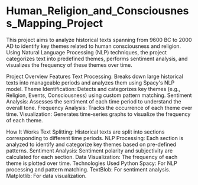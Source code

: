 # Human_Religion_and_Consciousness_Mapping_Project

This project aims to analyze historical texts spanning from 9600 BC to 2000 AD to identify key themes related to human consciousness and religion. Using Natural Language Processing (NLP) techniques, the project categorizes text into predefined themes, performs sentiment analysis, and visualizes the frequency of these themes over time.

Project Overview
Features
Text Processing: Breaks down large historical texts into manageable periods and analyzes them using Spacy's NLP model.
Theme Identification: Detects and categorizes key themes (e.g., Religion, Events, Consciousness) using custom pattern matching.
Sentiment Analysis: Assesses the sentiment of each time period to understand the overall tone.
Frequency Analysis: Tracks the occurrence of each theme over time.
Visualization: Generates time-series graphs to visualize the frequency of each theme.

How It Works
Text Splitting: Historical texts are split into sections corresponding to different time periods.
NLP Processing: Each section is analyzed to identify and categorize key themes based on pre-defined patterns.
Sentiment Analysis: Sentiment polarity and subjectivity are calculated for each section.
Data Visualization: The frequency of each theme is plotted over time.
Technologies Used
Python
Spacy: For NLP processing and pattern matching.
TextBlob: For sentiment analysis.
Matplotlib: For data visualization.
